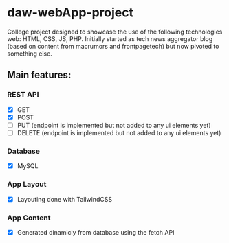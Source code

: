 # daw-webApp-project

College project designed to showcase the use of the following technologies web: HTML, CSS, JS, PHP.
Initially started as tech news aggregator blog (based on content from macrumors and frontpagetech) but now pivoted to something else.

## Main features:

### REST API
- [x] GET
- [x] POST
- [ ] PUT (endpoint is implemented but not added to any ui elements yet)
- [ ] DELETE (endpoint is implemented but not added to any ui elements yet)

### Database
- [x] MySQL

### App Layout

- [x] Layouting done with TailwindCSS

### App Content
- [x] Generated dinamicly from database using the fetch API



